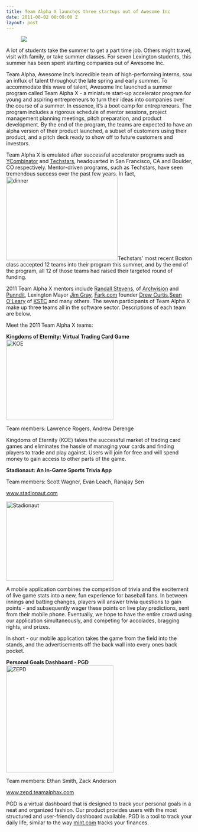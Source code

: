 ```yaml
---
title: Team Alpha X launches three startups out of Awesome Inc
date: 2011-08-02 00:00:00 Z
layout: post
---
```

 
<p><figure class="tmblr-full" data-orig-height="144" data-orig-width="500" data-orig-src="https://66.media.tumblr.com/23531be7288f12170e509d2bff3e1572/tumblr_inline_nf1l9dBdhi1spm8pc.jpg"><img src="https://66.media.tumblr.com/03951021ab40cfd134ffbe16a26df882/tumblr_inline_pk0kukYFiU1spm8pc_540.jpg" data-orig-height="144" data-orig-width="500" data-orig-src="https://66.media.tumblr.com/23531be7288f12170e509d2bff3e1572/tumblr_inline_nf1l9dBdhi1spm8pc.jpg"/></figure></p>

<p></p>
<p>A lot of students take the summer to get a part time job. Others might travel, visit with family, or take summer classes. For seven Lexington students, this summer has been spent starting companies out of Awesome Inc.</p>
<p>Team Alpha, Awesome Inc&rsquo;s incredible team of high-performing interns, saw an influx of talent throughout the late spring and early summer. To accommodate this wave of talent, Awesome Inc launched a summer program called Team Alpha X - a miniature start-up accelerator program for young and aspiring entrepreneurs to turn their ideas into companies over the course of a summer. In essence, it&rsquo;s a boot camp for entrepreneurs. The program includes a rigorous schedule of mentor sessions, project management planning meetings, pitch preparation, and product development. By the end of the program, the teams are expected to have an alpha version of their product launched, a subset of customers using their product, and a pitch deck ready to show off to future customers and investors.</p>
<p>Team Alpha X is emulated after successful accelerator programs such as <a href="http://www.ycombinator.com/" target="_blank">YCombinator</a> and <a href="http://www.techstars.org/" target="_blank">Techstars</a>, headquarted in San Francisco, CA and Boulder, CO respectively. Mentor-driven programs, such as Techstars, have seen tremendous success over the past few years. In fact, <img alt="dinner" height="226" src="http://farm7.static.flickr.com/6199/6025984033_e56cd5789a.jpg" width="302"/>Techstars&rsquo; most recent Boston class accepted 12 teams into their program this summer, and by the end of the program, all 12 of those teams had raised their targeted round of funding.</p>
<p>2011 Team Alpha X mentors include <a href="http://www.linkedin.com/pub/randall-stevens/0/363/232" target="_blank">Randall Stevens</a>, of <a href="http://www.archvision.com/" target="_blank">Archvision</a> and <a href="http://punndit.com/" target="_blank">Punndit</a>, Lexington Mayor <a href="http://www.lexingtonky.gov/index.aspx?page=305" target="_blank">Jim Gray</a>, <a href="http://www.fark.com/" target="_blank">Fark.com</a> founder <a href="http://en.wikipedia.org/wiki/Drew_Curtis" target="_blank">Drew Curtis</a>,<a href="http://www.linkedin.com/pub/sean-o-leary/6/977/556" target="_blank">Sean O'Leary</a> of <a href="http://www.kstc.com/" target="_blank">KSTC</a> and many others. The seven participants of Team Alpha X make up three teams all in the software sector. Descriptions of each team are below.</p>
<p>Meet the 2011 Team Alpha X teams: </p>
<p><strong>Kingdoms of Eternity: Virtual Trading Card Game</strong><img alt="KOE" height="218" src="http://farm7.static.flickr.com/6139/5962849373_6cbc0f00e0.jpg" width="290"/></p>
<p>Team members: Lawrence Rogers, Andrew Derenge</p>
<p>Kingdoms of Eternity (KOE) takes the successful market of trading card games and eliminates the hassle of managing your cards and finding players to trade and play against. Users will join for free and will spend money to gain access to other parts of the game.</p>

<p><strong>Stadionaut: An In-Game Sports Trivia App</strong></p>
<p>Team members: Scott Wagner, Evan Leach, Ranajay Sen</p>
<p><a href="http://www.stadionaut.com/" target="_blank">www.stadionaut.com</a></p>
<p><img alt="Stadionaut" height="215" src="http://farm7.static.flickr.com/6071/6029457309_6e85b1c440.jpg" width="290"/></p>
<p>A mobile application combines the competition of trivia and the excitement of live game stats into a new, fun experience for baseball fans. In between innings and batting changes, players will answer trivia questions to gain points - and subsequently wager these points on live play predictions, sent from their mobile phone. Eventually, we hope to have the entire crowd using our application simultaneously, and competing for accolades, bragging rights, and prizes.</p>
<p>In short - our mobile application takes the game from the field into the stands, and the advertisements off the back wall into every ones back pocket.</p>

<p><strong>Personal Goals Dashboard - PGD</strong><img alt="ZEPD" height="290" src="http://farm7.static.flickr.com/6191/6029437817_82cb8ff608.jpg" width="290"/></p>
<p>Team members: Ethan Smith, Zack Anderson</p>
<p><a href="http://www.zepd.teamalphax.com/" target="_blank">www.zepd.teamalphax.com</a></p>
<p>PGD is a virtual dashboard that is designed to track your personal goals in a neat and organized fashion. Our product provides users with the most structured and user-friendly dashboard available. PGD is a tool to track your daily life, similar to the way <a href="http://mint.com/" target="_blank">mint.com</a> tracks your finances.</p>
